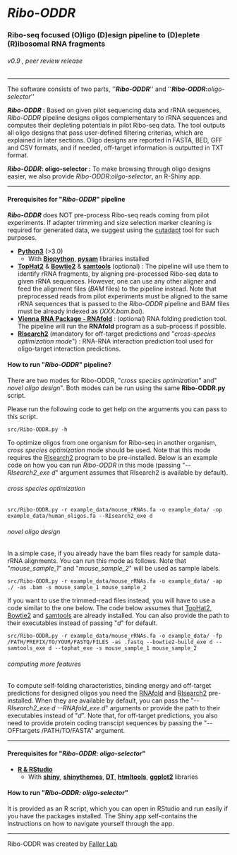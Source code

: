 # _Ribo-ODDR_

### Ribo-seq focused (O)ligo (D)esign pipeline to (D)eplete (R)ibosomal RNA fragments

###### v0.9 , peer review release
---

The software consists of two parts, ''**_Ribo-ODDR_**'' and ''**_Ribo-ODDR_:**_oligo-selector_''

**_Ribo-ODDR_ :** Based on given pilot sequencing data and rRNA sequences, _Ribo-ODDR_ pipeline designs oligos complementary to rRNA sequences and computes their depleting potentials in pilot Ribo-seq data. The tool outputs all oligo designs that pass user-defined filtering criterias, which are explained in later sections. Oligo designs are reported in FASTA, BED, GFF and CSV formats, and if needed, off-target information is outputted in TXT format.

**_Ribo-ODDR_: oligo-selector :** To make browsing through oligo designs easier, we also provide _Ribo-ODDR_:_oligo-selector_, an R-Shiny app.

---
#### Prerequisites for "**_Ribo-ODDR_**" pipeline
**_Ribo-ODDR_** does NOT pre-process Ribo-seq reads coming from pilot experiments. If adapter trimming and size selection marker cleaning is required for generated data, we suggest using the [cutadapt](https://cutadapt.readthedocs.io) tool for such purposes.
* [**Python3**](https://www.python.org/) (>3.0)
  * With [**Biopython**](https://biopython.org/), [**pysam**](https://pysam.readthedocs.io) libraries installed
* [**TopHat2**](https://ccb.jhu.edu/software/tophat/index.shtml) & [**Bowtie2**](https://sourceforge.net/projects/bowtie-bio/files/bowtie2/) & [**samtools**](http://www.htslib.org/doc/samtools.html) (optional) : The pipeline will use them to identify rRNA fragments, by aligning pre-processed Ribo-seq data to given rRNA sequences. However, one can use any other aligner and feed the alignment files (_BAM_ files) to the pipeline instead. Note that preprocessed reads from pilot experiments must be aligned to the same rRNA sequences that is passed to the _Ribo-ODDR_ pipeline and BAM files must be already indexed as (_XXX.bam.bai_).
* [**Vienna RNA Package - RNAfold**](https://www.tbi.univie.ac.at/RNA/) : (optional) RNA folding prediction tool. The pipeline will run the **RNAfold** program as a sub-process if possible.
* [**RIsearch2**](https://rth.dk/resources/risearch/) (mandatory for off-target predictions and "_cross-species optimization mode_") : RNA-RNA interaction prediction tool used for oligo-target interaction predictions.

#### How to run "**_Ribo-ODDR_**" pipeline?
There are two modes for Ribo-ODDR, "_cross species optimization_" and" _novel oligo design_". Both modes can be run using the same **Ribo-ODDR.py** script.

Please run the following code to get help on the arguments you can pass to this script.

    src/Ribo-ODDR.py -h

To optimize oligos from one organism for Ribo-seq in another organism, _cross species optimization_ mode should be used. Note that this mode requires the [RIsearch2](https://rth.dk/resources/risearch/) program to be pre-installed. Below is an example code on how you can run _Ribo-ODDR_ in this mode (passing "_--RIsearch2_exe d_" argument assumes that RIsearch2 is available by default).

######  _cross species optimization_
    src/Ribo-ODDR.py -r example_data/mouse_rRNAs.fa -o example_data/ -op example_data/human_oligos.fa --RIsearch2_exe d


######  _novel oligo design_
In a simple case, if you already have the bam files ready for sample data-rRNA alignments. You can run this mode as follows. Note that "_mouse_sample_1_" and "_mouse_sample_2_" will be used as sample labels.

    src/Ribo-ODDR.py -r example_data/mouse_rRNAs.fa -o example_data/ -ap ./ -as .bam -s mouse_sample_1 mouse_sample_2

If you want to use the trimmed-read files instead, you will have to use a code similar to the one below. The code below assumes that [TopHat2](https://ccb.jhu.edu/software/tophat/index.shtml), [Bowtie2](https://sourceforge.net/projects/bowtie-bio/files/bowtie2/) and [samtools](http://www.htslib.org/doc/samtools.html) are already installed. You can also provide the path to their executables instead of passing "_d_" for default.

    src/Ribo-ODDR.py -r example_data/mouse_rRNAs.fa -o example_data/ -fp /PATH/PREFIX/TO/YOUR/FASTQ/FILES -as .fastq --bowtie2-build_exe d --samtools_exe d --tophat_exe -s mouse_sample_1 mouse_sample_2


######  _computing more features_
To compute self-folding characteristics, binding energy and off-target predictions for designed oligos you need the [RNAfold](https://www.tbi.univie.ac.at/RNA/) and [RIsearch2](https://rth.dk/resources/risearch/) pre-installed. When they are available by default, you can pass the "_--RIsearch2_exe d --RNAfold_exe d_" arguments or provide the path to their executables instead of "_d_". Note that, for off-target predictions, you also need to provide protein coding transcipt sequences by passing the "--OFFtargets /PATH/TO/FASTA" argument.

---
#### Prerequisites for "_**Ribo-ODDR: oligo-selector**_"
* [**R & RStudio**](https://rstudio.com/)
  * With [**shiny**](https://shiny.rstudio.com/), [**shinythemes**](https://rstudio.github.io/shinythemes/), [**DT**](https://rstudio.github.io/DT/), [**htmltools**](https://cran.r-project.org/web/packages/htmltools/index.html), [**ggplot2**](https://ggplot2.tidyverse.org/) libraries

#### How to run  "_**Ribo-ODDR: oligo-selector**_"
It is provided as an R script, which you can open in RStudio and run easily if you have the packages installed. The Shiny app self-contains the Instructions on how to navigate yourself through the app.

---
Ribo-ODDR was created by [Faller Lab]()
